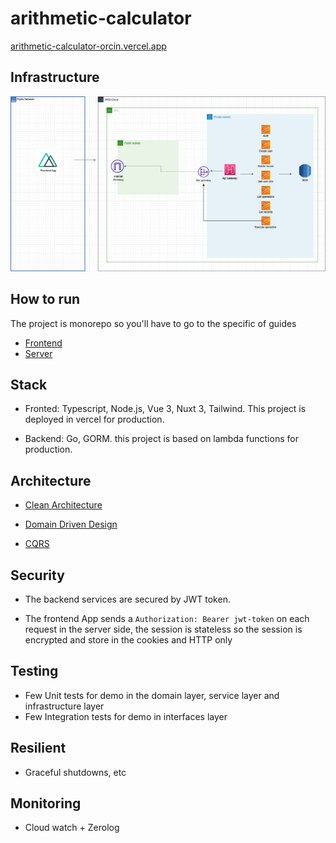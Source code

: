 # arithmetic-calculator

[arithmetic-calculator-orcin.vercel.app](https://arithmetic-calculator-orcin.vercel.app/)

## Infrastructure

![Diagram](https://raw.githubusercontent.com/glopezep/arithmetic-calculator/main/diagram.png)

## How to run
 The project is monorepo so you'll have to go to the specific of guides

 * [Frontend](https://github.com/glopezep/arithmetic-calculator/tree/main/frontend)
 * [Server](https://github.com/glopezep/arithmetic-calculator/tree/main/server)


## Stack
- Fronted: Typescript, Node.js, Vue 3, Nuxt 3, Tailwind. This project is deployed in vercel for production.

- Backend: Go, GORM. this project is based on lambda functions for production.

## Architecture

 * [Clean Architecture](https://blog.cleancoder.com/uncle-bob/2012/08/13/the-clean-architecture.html)

  * [Domain Driven Design](https://learn.microsoft.com/en-us/archive/msdn-magazine/2009/february/best-practice-an-introduction-to-domain-driven-design)

 * [CQRS](https://learn.microsoft.com/en-us/azure/architecture/patterns/cqrs)


## Security

- The backend services are secured by JWT token.

- The frontend  App sends a `Authorization: Bearer jwt-token` on each request in the server side, the session is stateless so the session is encrypted and store in the cookies and HTTP only

## Testing

- Few Unit tests for demo in the domain layer, service layer and infrastructure layer
- Few Integration tests for demo in interfaces layer

## Resilient

- Graceful shutdowns, etc

## Monitoring

- Cloud watch + Zerolog